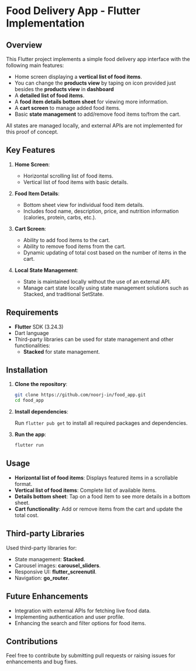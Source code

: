 
# Food Delivery App - Flutter Implementation

## Overview

This Flutter project implements a simple food delivery app interface with the following main features:
- Home screen displaying a **vertical list of food items**.
- You can change the **products view** by taping on icon provided just besides the **products view** in **dashboard**
- A **detailed list of food items**.
- A **food item details bottom sheet** for viewing more information.
- A **cart screen** to manage added food items.
- Basic **state management** to add/remove food items to/from the cart.

All states are managed locally, and external APIs are not implemented for this proof of concept.

## Key Features

1. **Home Screen**:
    - Horizontal scrolling list of food items.
    - Vertical list of food items with basic details.

2. **Food Item Details**:
    - Bottom sheet view for individual food item details.
    - Includes food name, description, price, and nutrition information (calories, protein, carbs, etc.).

3. **Cart Screen**:
    - Ability to add food items to the cart.
    - Ability to remove food items from the cart.
    - Dynamic updating of total cost based on the number of items in the cart.

4. **Local State Management**:
    - State is maintained locally without the use of an external API.
    - Manage cart state locally using state management solutions such as Stacked, and traditional SetState.

## Requirements

- **Flutter** SDK (3.24.3)
- Dart language
- Third-party libraries can be used for state management and other functionalities:
    - **Stacked** for state management.

## Installation

1. **Clone the repository**:

   ```bash
   git clone https://github.com/noorj-in/food_app.git
   cd food_app
   ```

2. **Install dependencies**:

   Run `flutter pub get` to install all required packages and dependencies.

3. **Run the app**:

   ```bash
   flutter run
   ```

## Usage

- **Horizontal list of food items**: Displays featured items in a scrollable format.
- **Vertical list of food items**: Complete list of available items.
- **Details bottom sheet**: Tap on a food item to see more details in a bottom sheet.
- **Cart functionality**: Add or remove items from the cart and update the total cost.


## Third-party Libraries

Used third-party libraries for:
- State management: **Stacked**.
- Carousel images: **carousel_sliders**.
- Responsive UI: **flutter_screenutil**.
- Navigation: **go_router**.

## Future Enhancements

- Integration with external APIs for fetching live food data.
- Implementing authentication and user profile.
- Enhancing the search and filter options for food items.

## Contributions

Feel free to contribute by submitting pull requests or raising issues for enhancements and bug fixes.

